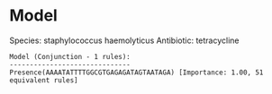 
# Model

Species: staphylococcus haemolyticus
Antibiotic: tetracycline

```
Model (Conjunction - 1 rules):
------------------------------
Presence(AAAATATTTTGGCGTGAGAGATAGTAATAGA) [Importance: 1.00, 51 equivalent rules]

```

